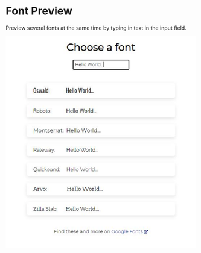 # Font Preview
 
Preview several fonts at the same time by typing in text in the input field. 

![](https://github.com/Dali-codes/font-preview/blob/main/font-preview-screenshot.JPG)
